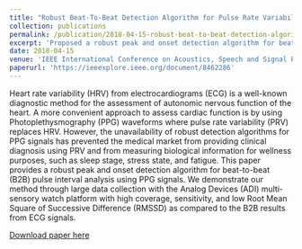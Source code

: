 ```yaml
---
title: "Robust Beat-To-Beat Detection Algorithm for Pulse Rate Variability Analysis from Wrist Photoplethysmography Signals"
collection: publications
permalink: /publication/2018-04-15-robust-beat-to-beat-detection-algorithm-for-pulse-rate-variability-analysis-from-wrist-photoplethysmography-signals
excerpt: 'Proposed a robust peak and onset detection algorithm for beat-to-beat (B2B) pulse interval analysis using photoplethysmography (PPG) heart signals.'
date: 2018-04-15
venue: 'IEEE International Conference on Acoustics, Speech and Signal Processing (ICASSP)'
paperurl: 'https://ieeexplore.ieee.org/document/8462286'
---
```

Heart rate variability (HRV) from electrocardiograms (ECG) is a well-known diagnostic method for the assessment of autonomic nervous function of the heart. A more convenient approach to assess cardiac function is by using Photoplethysmography (PPG) waveforms where pulse rate variability (PRV) replaces HRV. However, the unavailability of robust detection algorithms for PPG signals has prevented the medical market from providing clinical diagnosis using PRV and from measuring biological information for wellness purposes, such as sleep stage, stress state, and fatigue. This paper provides a robust peak and onset detection algorithm for beat-to-beat (B2B) pulse interval analysis using PPG signals. We demonstrate our method through large data collection with the Analog Devices (ADI) multi-sensory watch platform with high coverage, sensitivity, and low Root Mean Square of Successive Difference (RMSSD) as compared to the B2B results from ECG signals.

[Download paper here](https://ieeexplore.ieee.org/document/8462286)

